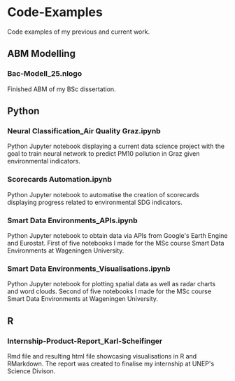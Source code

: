 # Code-Examples
Code examples of my previous and current work.

## ABM Modelling
### Bac-Modell_25.nlogo
Finished ABM of my BSc dissertation.

## Python
### Neural Classification_Air Quality Graz.ipynb
Python Jupyter notebook displaying a current data science project with the goal to train neural network to predict PM10 pollution in Graz given environmental indicators.

### Scorecards Automation.ipynb
Python Jupyter notebook to automatise the creation of scorecards displaying progress related to environmental SDG indicators.

### Smart Data Environments_APIs.ipynb
Python Jupyter notebook to obtain data via APIs from Google's Earth Engine and Eurostat.
First of five notebooks I made for the MSc course Smart Data Environments at Wageningen University.

### Smart Data Environments_Visualisations.ipynb
Python Jupyter notebook for plotting spatial data as well as radar charts and word clouds.
Second of five notebooks I made for the MSc course Smart Data Environments at Wageningen University.

## R
### Internship-Product-Report_Karl-Scheifinger
Rmd file and resulting html file showcasing visualisations in R and RMarkdown.
The report was created to finalise my internship at UNEP's Science Divison.



